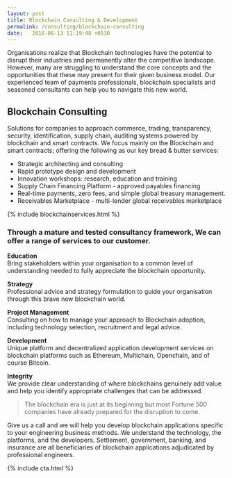 ```yaml
---
layout: post
title: Blockchain Consulting & Development
permalink: /consulting/blockchain-consulting
date:   2016-06-13 11:19:48 +0530
---
```


Organisations realize that Blockchain technologies have the potential to disrupt their industries and permanently alter the competitive landscape. However, many are struggling to understand the core concepts and the opportunities that these may present for their given business model. Our experienced team of payments professionals, blockchain specialists and seasoned consultants can help you to navigate this new world.

## Blockchain Consulting
Solutions for companies to approach commerce, trading, transparency, security, identification, supply chain, auditing systems powered by blockchain and smart contracts. We focus mainly on the Blockchain and smart contracts; offering the following as our key bread & butter services:

* Strategic architecting and consulting
* Rapid prototype design and development
* Innovation workshops: research, education and training
* Supply Chain Financing Platform - approved payables financing
* Real-time payments, zero fees, and simple global treasury management.
* Receivables Marketplace - multi-lender global receivables marketplace

{% include blockchainservices.html %}

### Through a mature and tested consultancy framework, We can offer a range of services to our customer.

**Education**  
Bring stakeholders within your organisation to a common level of understanding needed to fully appreciate the blockchain opportunity.

**Strategy**  
Professional advice and strategy formulation to guide your organisation through this brave new blockchain world.

**Project Management**  
Consulting on how to manage your approach to Blockchain adoption, including technology selection, recruitment and legal advice.

**Development**  
Unique platform and decentralized application development services on blockchain platforms such as Ethereum, Multichain, Openchain, and of course Bitcoin.

**Integrity**  
We provide clear understanding of where blockchains genuinely add value and help you identify appropriate challenges that can be addressed.

> The blockchain era is just at its beginning but most Fortune 500 companies have already prepared for the disruption to come.


Give us a call and we will help you develop blockchain applications specific to your engineering business methods.  We understand the technology, the platforms, and the developers. Settlement, government, banking, and insurance are all beneficiaries of blockchain applications adjudicated by professional engineers.

{% include cta.html %}
